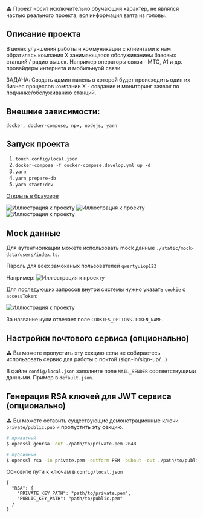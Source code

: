 ⚠️ Проект носит исключительно обучающий характер, не являлся частью реального проекта, вся информация взята из головы.

## Описание проекта

В целях улучшения работы и коммуникации с клиентами к нам обратилась компания X занимающаяся обслуживанием базовых станций / радио вышек. Например операторы связи - МТС, А1 и др. провайдеры интернета и мобильнуой связи.

ЗАДАЧА: Создать админ панель в которой будет происходить один их бизнес процессов компании X - создание и мониторинг заявок по подчинке/обслуживанию станций.


## Внешние зависимости:
`docker, docker-compose, npx, nodejs, yarn`


## Запуск проекта
1. `touch config/local.json`
2. `docker-compose -f docker-compose.develop.yml up -d`
3. `yarn`
4. `yarn prepare-db`
5. `yarn start:dev`

[Открыть в браузере](http://localhost:3000/api)

![Иллюстрация к проекту](https://i.imgur.com/8RASmm5.png)
![Иллюстрация к проекту](https://i.imgur.com/zpNJPQD.png)
![Иллюстрация к проекту](https://i.imgur.com/Ikordqc.png)


## Mock данные

Для аутентификации можете использовать mock данные `./static/mock-data/users/index.ts`.

Пароль для всех замоканых пользователей `qwertyuiop123`

Например:
![Иллюстрация к проекту](https://i.imgur.com/wIQlp24.png)

Для последующих запросов внутри системы нужно указать `cookie` с `accessToken`:

![Иллюстрация к проекту](https://i.imgur.com/zTiMRA4.png)

За название куки отвечает поле `COOKIES_OPTIONS.TOKEN_NAME`.


## Настройки почтового сервиса (опционально)
⚠️ Вы можете пропустить эту секцию если не собираетесь использовать сервис для работы с почтой (sign-in/sign-up/...)

В файле `config/local.json` заполните поле `MAIL_SENDER` соответствущими данными. Пример в `default.json`.


## Генерация RSA ключей для JWT сервиса (опционально)

⚠️ Вы можете оставить существующие демонстрационные ключи `private/public.pub` и пропустить эту секцию.


```bash
# приватный
$ openssl genrsa -out ./path/to/private.pem 2048

# публичный
$ openssl rsa -in private.pem -outform PEM -pubout -out ./path/to/public.pem
```

Обновите пути к ключам в `config/local.json`
```
{
  "RSA": {
    "PRIVATE_KEY_PATH": "path/to/private.pem",
    "PUBLIC_KEY_PATH": "path/to/public.pem"
  }
}
```
